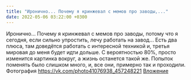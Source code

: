 ```yaml
---
title: "Иронично... Почему я кринжевал с мемов про заводы,..."
date: 2022-05-06 03:22:00 +0300
---
```


Иронично... Почему я кринжевал с мемов про заводы, потому что я сегодня, если сильно упростить, лечу работать на завод...
Есть два плюса, там доведётся работать с интересной техникой и, третья мировая до меня будет идти дольше.
С вероятностью 80%, просто изменится картинка вокруг, а жизнь останется такой же. Попыток поменять было слишком много, и, все они, примерно так и проходили.
Фотография
<a class="vk-attach" href="https://vk.com/photo41076938_457248221">https://vk.com/photo41076938_457248221</a>
<a class="vk-attach" href="https://vk.com/photo41076938_457248221">Вложение</a>
